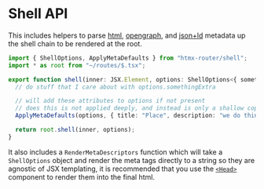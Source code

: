 # Shell API

This includes helpers to parse [html](https://developer.mozilla.org/en-US/docs/Web/HTML/Element/meta), [opengraph](https://ogp.me/), and [json+ld](https://json-ld.org/) metadata up the shell chain to be rendered at the root.

```ts
import { ShellOptions, ApplyMetaDefaults } from "htmx-router/shell";
import * as root from "~/routes/$.tsx";

export function shell(inner: JSX.Element, options: ShellOptions<{ somethingExtra: Data }>) {
  // do stuff that I care about with options.somethingExtra

  // will add these attributes to options if not present
  // does this is not applied deeply, and instead is only a shallow copy
  ApplyMetaDefaults(options, { title: "Place", description: "we do things here" });

  return root.shell(inner, options);
}
```

It also includes a `RenderMetaDescriptors` function which will take a `ShellOptions` object and render the meta tags directly to a string so they are agnostic of JSX templating, it is recommended that you use the [`<Head>`](../components/head.md) component to render them into the final html.